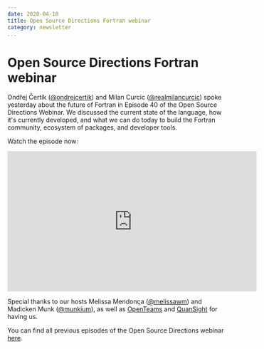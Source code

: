 ```yaml
---
date: 2020-04-18
title: Open Source Directions Fortran webinar
category: newsletter
...
```


# Open Source Directions Fortran webinar

Ondřej Čertík ([@ondrejcertik](https://twitter.com/ondrejcertik)) and
Milan Curcic ([@realmilancurcic](https://twitter.com/realmilancurcic)) spoke
yesterday about the future of Fortran in Episode 40 of the Open Source
Directions Webinar.
We discussed the current state of the language, how it's currently developed,
and what we can do today to build the Fortran community, ecosystem of packages,
and developer tools.

Watch the episode now:

<iframe width="560" height="315" src="https://www.youtube.com/embed/2NiS2tdDO_4" frameborder="0" allow="accelerometer; autoplay; encrypted-media; gyroscope; picture-in-picture" allowfullscreen></iframe>

Special thanks to our hosts Melissa Mendonça
([@melissawm](https://twitter.com/melissawm)) and Madicken Munk
([@munkium](https://twitter.com/munkium)), as well as
[OpenTeams](https://openteams.com) and [QuanSight](https://www.quansight.com/)
for having us.

You can find all previous episodes of the Open Source Directions webinar
[here](https://www.quansight.com/open-source-directions).
